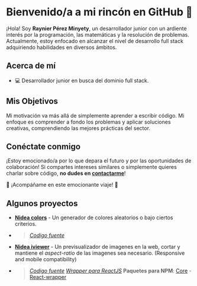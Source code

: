 # Bienvenido/a a mi rincón en GitHub 🌟

¡Hola! Soy **Raynier Pérez Minyety**, un desarrollador junior con un ardiente interés por la programación, las matemáticas y la resolución de problemas. Actualmente, estoy enfocado en alcanzar el nivel de desarrollo full stack adquiriendo habilidades en diversos ámbitos.

## Acerca de mí

- 💻 Desarrollador junior en busca del dominio full stack.

## Mis Objetivos

Mi motivación va más allá de simplemente aprender a escribir código. Mi enfoque es comprender a fondo los problemas y aplicar soluciones creativas, comprendiendo las mejores prácticas del sector.

## Conéctate conmigo

¡Estoy emocionado/a por lo que depara el futuro y por las oportunidades de colaboración! Si compartes intereses similares o simplemente quieres charlar sobre código, **no dudes en [contactarme](www.linkedin.com/in/raynier-minyety-0928a7270)**!

🚀 ¡Acompáñame en este emocionante viaje! 🚀

## Algunos proyectos

- [**Nidea colors**](https://nidea-colors.netlify.app) - Un generador de colores aleatorios o bajo ciertos criterios.
- > [*Codigo fuente*](https://github.com/RaynierPM/nidea-colors)

- [**Nidea iviewer**](https://nidea-image-previewer.netlify.app) - Un previsualizador de imagenes en la web, cortar y mantiene el *aspect-ratio* de las imagenes sea necesario. (Responsive and mobile compatibility)
- > [*Codigo fuente*](https://github.com/RaynierPM/image-previewer)
  > [*Wrapper para ReactJS*](https://github.com/RaynierPM/react-image-previewer)
  > **Paquetes para NPM**: [Core](https://npmjs.com/packages/nidea-iviewer) - [React-wrapper](https://www.npmjs.com/package/nidea-react-iviewer)
